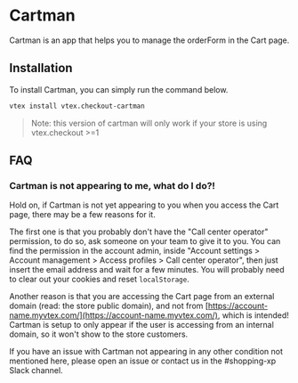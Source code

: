 # Cartman

Cartman is an app that helps you to manage the orderForm in the Cart page.

## Installation

To install Cartman, you can simply run the command below.

```sh
vtex install vtex.checkout-cartman
```

> Note: this version of cartman will only work if your store is using vtex.checkout >=1

## FAQ

### Cartman is not appearing to me, what do I do?!

Hold on, if Cartman is not yet appearing to you when you access the Cart page, there may
be a few reasons for it.

The first one is that you probably don't have the "Call center operator" permission, to
do so, ask someone on your team to give it to you. You can find the permission in the account
admin, inside "Account settings > Account management > Access profiles > Call center operator",
then just insert the email address and wait for a few minutes. You will probably need to clear
out your cookies and reset `localStorage`.

Another reason is that you are accessing the Cart page from an external domain (read: the store
public domain), and not from [https://account-name.myvtex.com/](https://account-name.myvtex.com/),
which is intended! Cartman is setup to only appear if the user is accessing from an internal
domain, so it won't show to the store customers.

If you have an issue with Cartman not appearing in any other condition not mentioned here, please
open an issue or contact us in the #shopping-xp Slack channel.
